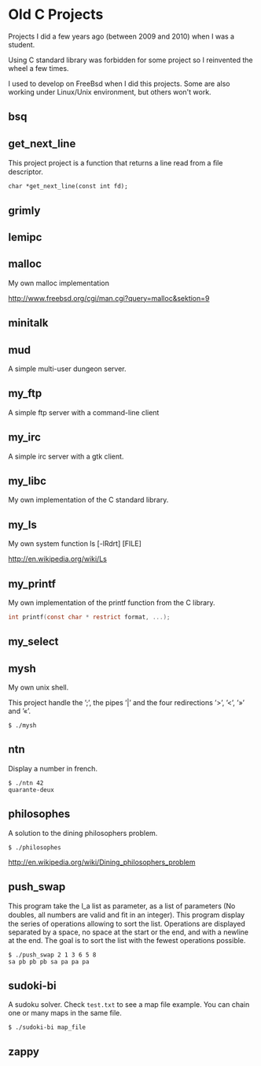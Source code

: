 # Old C Projects

Projects I did a few years ago (between 2009 and 2010) when I was a student.

Using C standard library was forbidden for some project so I reinvented the wheel a few times.

I used to develop on FreeBsd when I did this projects. Some are also working
under Linux/Unix environment, but others won't work. 

## bsq


## get_next_line

This project project is a function that returns a line read from a ﬁle
descriptor.

  `char *get_next_line(const int fd);`

## grimly


## lemipc


## malloc

My own malloc implementation

http://www.freebsd.org/cgi/man.cgi?query=malloc&sektion=9

## minitalk


## mud

A simple multi-user dungeon server.

## my_ftp

A simple ftp server with a command-line client

## my_irc

A simple irc server with a gtk client.

## my_libc

My own implementation of the C standard library.

## my_ls

My own system function ls [-lRdrt] [FILE]

http://en.wikipedia.org/wiki/Ls

## my_printf

My own implementation of the printf function from the C library.

  ```c
  int printf(const char * restrict format, ...);
  ```
  
## my_select
## mysh

My own unix shell.

This project handle the ’;’, the pipes ’|’ and the four redirections ’>’, ’<’, ’»’ and ’«’.

  `$ ./mysh`

## ntn

Display a number in french.

  ```
  $ ./ntn 42
  quarante-deux
  ```
  
## philosophes

A solution to the dining philosophers problem.

  `$ ./philosophes`

http://en.wikipedia.org/wiki/Dining_philosophers_problem

## push_swap

This program take the l_a list as parameter, as a list of parameters
(No doubles, all numbers are valid and ﬁt in an integer). This program display the
series of operations allowing to sort the list. Operations are displayed separated by a
space, no space at the start or the end, and with a newline at the end. The goal is to
sort the list with the fewest operations possible.

  ```
  $ ./push_swap 2 1 3 6 5 8
  sa pb pb pb sa pa pa pa
  ```
  
## sudoki-bi

A sudoku solver.
Check `test.txt` to see a map file example.
You can chain one or many maps in the same file.

  `$ ./sudoki-bi map_file`

## zappy
